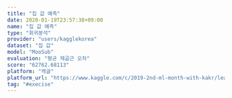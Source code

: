 ```yaml
---
title: "집 값 예측"
date: 2020-01-19T23:57:38+09:00
name: "집 값 예측"
type: "회귀분석"
provider: "users/kagglekorea"
dataset: "집 값"
model: "MooSub"
evaluation: "평균 제곱근 오차"
score: "62762.68113"
platform: "캐글"
platform_url: "https://www.kaggle.com/c/2019-2nd-ml-month-with-kakr/leaderboard"
tag: "#execise"
---
```


